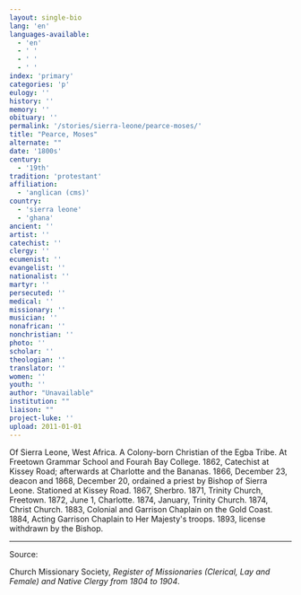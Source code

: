 ```yaml
---
layout: single-bio
lang: 'en'
languages-available:
  - 'en'
  - ' '
  - ' '
  - ' '
index: 'primary'
categories: 'p'
eulogy: ''
history: ''
memory: ''
obituary: ''
permalink: '/stories/sierra-leone/pearce-moses/'
title: "Pearce, Moses"
alternate: ""
date: '1800s'
century:
  - '19th'
tradition: 'protestant'
affiliation:
  - 'anglican (cms)'
country:
  - 'sierra leone'
  - 'ghana'
ancient: ''
artist: ''
catechist: ''
clergy: ''
ecumenist: ''
evangelist: ''
nationalist: ''
martyr: ''
persecuted: ''
medical: ''
missionary: ''
musician: ''
nonafrican: ''
nonchristian: ''
photo: ''
scholar: ''
theologian: ''
translator: ''
women: ''
youth: ''
author: "Unavailable"
institution: ""
liaison: ""
project-luke: ''
upload: 2011-01-01
---
```




Of Sierra Leone, West Africa.  A Colony-born Christian of the Egba Tribe.  At Freetown Grammar School and Fourah Bay College.  1862, Catechist at Kissey Road; afterwards at Charlotte and the Bananas.  1866, December 23, deacon and 1868, December 20, ordained a priest by Bishop of Sierra Leone.  Stationed at Kissey Road.  1867, Sherbro.  1871, Trinity Church, Freetown.  1872, June 1, Charlotte.  1874, January, Trinity Church.  1874, Christ Church.  1883, Colonial and Garrison Chaplain on the Gold Coast.  1884, Acting Garrison Chaplain to Her Majesty's troops.  1893, license withdrawn by the Bishop.



---

Source:

Church Missionary Society, *Register of Missionaries (Clerical, Lay and Female) and Native Clergy from 1804 to 1904*.
